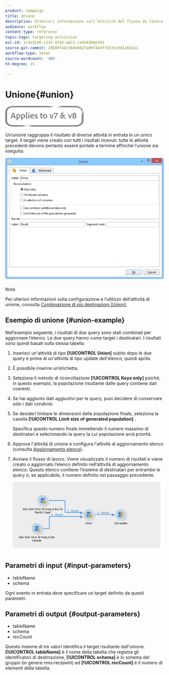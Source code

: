 ```yaml
---
product: campaign
title: Unione
description: Ulteriori informazioni sull’attività del flusso di lavoro dell’Unione
audience: workflow
content-type: reference
topic-tags: targeting-activities
exl-id: 1cda3146-c333-4743-a871-c44583b6e5b2
source-git-commit: 20509f44c5b8e0827a09f44dffdf2ec9d11652a1
workflow-type: tm+mt
source-wordcount: '305'
ht-degree: 1%

---
```


# Unione{#union}

![](../../assets/common.svg)

Un’unione raggruppa il risultato di diverse attività in entrata in un unico target. Il target viene creato con tutti i risultati ricevuti: tutte le attività precedenti devono pertanto essere portate a termine affinché l&#39;unione sia eseguita.

![](assets/s_user_segmentation_union.png)

>[!NOTE]
>
>Per ulteriori informazioni sulla configurazione e l’utilizzo dell’attività di unione, consulta [Combinazione di più destinazioni (Union)](targeting-data.md#combining-several-targets--union-).

## Esempio di unione {#union-example}

Nell’esempio seguente, i risultati di due query sono stati combinati per aggiornare l’elenco. Le due query hanno come target i destinatari. I risultati sono quindi basati sulla stessa tabella.

1. Inserisci un&#39;attività di tipo **[!UICONTROL Union]** subito dopo le due query e prima di un&#39;attività di tipo update dell&#39;elenco, quindi aprila.
1. È possibile inserire un’etichetta.
1. Seleziona il metodo di riconciliazione **[!UICONTROL Keys only]** poiché, in questo esempio, la popolazione risultante dalle query contiene dati coerenti.
1. Se hai aggiunto dati aggiuntivi per le query, puoi decidere di conservare solo i dati condivisi.
1. Se desideri limitare le dimensioni della popolazione finale, seleziona la casella **[!UICONTROL Limit size of generated population]** .

   Specifica questo numero finale immettendo il numero massimo di destinatari e selezionando la query la cui popolazione avrà priorità.

1. Approva l&#39;attività di unione e configura l&#39;attività di aggiornamento elenco (consulta [Aggiornamento elenco](list-update.md)).
1. Avviare il flusso di lavoro. Viene visualizzato il numero di risultati e viene creato o aggiornato l’elenco definito nell’attività di aggiornamento elenco. Questo elenco contiene l’insieme di destinatari per entrambe le query o, se applicabile, il numero definito nel passaggio precedente.

   ![](assets/union_example.png)

## Parametri di input {#input-parameters}

* tableName
* schema

Ogni evento in entrata deve specificare un target definito da questi parametri.

## Parametri di output {#output-parameters}

* tableName
* schema
* recCount

Questo insieme di tre valori identifica il target risultante dall&#39;unione. **[!UICONTROL tableName]** è il nome della tabella che registra gli identificatori di destinazione,  **[!UICONTROL schema]** è lo schema del gruppo (in genere nms:recipient) ed  **[!UICONTROL recCount]** è il numero di elementi della tabella.
